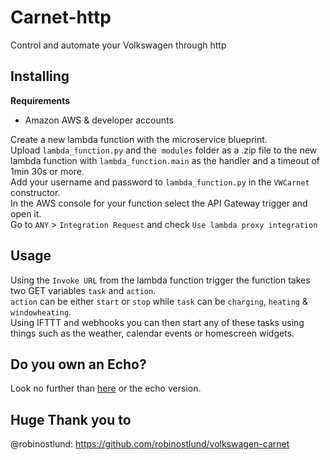 # Carnet-http
Control and automate your Volkswagen through http

## Installing
**Requirements**
* Amazon AWS & developer accounts

Create a new lambda function with the microservice blueprint.<br>
Upload `lambda_function.py` and the  `modules` folder as a .zip file to the new lambda function with `lambda_function.main` as the handler and a timeout of 1min 30s or more.<br>
Add your username and password to `lambda_function.py` in the `VWCarnet` constructor.<br>
In the AWS console for your function select the API Gateway trigger and open it.<br>
Go to `ANY` > `Integration Request` and check `Use lambda proxy integration`

## Usage
Using the `Invoke URL` from the lambda function trigger the function takes two GET variables `task` and `action`.<br>
`action` can be either `start` or `stop` while `task` can be `charging`, `heating` & `windowheating`.<br>
Using IFTTT and webhooks you can then start any of these tasks using things such as the weather, calendar events or homescreen widgets.

## Do you own an Echo?
Look no further than [here](https://github.com/Strosel/Carnet-alexa) or the echo version.

## Huge Thank you to
@robinostlund: https://github.com/robinostlund/volkswagen-carnet
